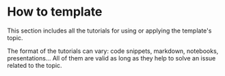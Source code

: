 # How to template

This section includes all the tutorials for using or applying the template's topic.

The format of the tutorials can vary: code snippets, markdown, notebooks, presentations... All of them are valid as long as they help to solve an issue related to the topic.
